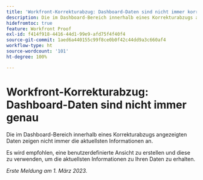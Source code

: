 ```yaml
---
title: 'Workfront-Korrekturabzug: Dashboard-Daten sind nicht immer korrekt'
description: Die im Dashboard-Bereich innerhalb eines Korrekturabzugs angezeigten Daten zeigen nicht immer die aktuellsten Informationen an. Es wird empfohlen, eine benutzerdefinierte Ansicht zu erstellen und diese zu verwenden, um die aktuellsten Informationen zu Ihren Daten zu erhalten.
hidefromtoc: true
feature: Workfront Proof
exl-id: f414f918-4416-44d1-99e9-afd75f4f40f4
source-git-commit: 1aed6a440155c99f8ce0b0f42c44dd9a3c660af4
workflow-type: ht
source-wordcount: '101'
ht-degree: 100%

---
```


# Workfront-Korrekturabzug: Dashboard-Daten sind nicht immer genau

Die im Dashboard-Bereich innerhalb eines Korrekturabzugs angezeigten Daten zeigen nicht immer die aktuellsten Informationen an.

Es wird empfohlen, eine benutzerdefinierte Ansicht zu erstellen und diese zu verwenden, um die aktuellsten Informationen zu Ihren Daten zu erhalten.

_Erste Meldung am 1. März 2023._
